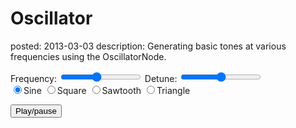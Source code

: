 Oscillator
==========
posted: 2013-03-03
description: Generating basic tones at various frequencies using the OscillatorNode.

<!-- Change between different Oscillator types. Also have a dragger
     thing for frequency and detune, and visualize the result. -->

<canvas style="background: white;"></canvas>

<div>
Frequency: <input id="frequency" type="range" min="0" max="1000"
step="1" value="440"
oninput="sample.changeFrequency(this.value);">
Detune: <input id="detune" type="range" min="-100" max="100" step="5" value="0"
oninput="sample.changeDetune(this.value);">
</div>

<div>
<input type="radio" name="ir" value="0" class="effect" checked
onclick="sample.changeType('sine')">Sine</input>
<input type="radio" name="ir" value="1" class="effect"
onclick="sample.changeType('square')">Square</input>
<input type="radio" name="ir" value="2" class="effect"
onclick="sample.changeType('sawtooth')">Sawtooth</input>
<input type="radio" name="ir" value="3" class="effect"
onclick="sample.changeType('triangle')">Triangle</input>
</div>

<button onclick="sample.toggle()">Play/pause</button>

<script src="/static/js/shared.js"></script>
<script src="oscillator-sample.js"></script>
<script>
var sample = new OscillatorSample();
</script>
